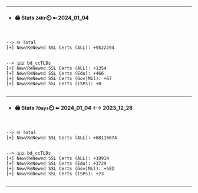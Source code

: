 

---
- #### 🖨️ **Stats** `24Hr`⏲️ ➼ 2024_01_04
```console


--> 🌐 Total
[+] New/ReNewed SSL Certs (ALL): +9522294


--> 🇧🇩 bd_ccTLDs
[+] New/ReNewed SSL Certs (ALL): +1354
[+] New/ReNewed SSL Certs (Edu): +466
[+] New/ReNewed SSL Certs (Gov|Mil): +67
[+] New/ReNewed SSL Certs (ISPs): +0


```

---
- #### 🖨️ **Stats** `7Days`⏲️ ➼ 2024_01_04 <--> 2023_12_28
```console


--> 🌐 Total
[+] New/ReNewed SSL Certs (ALL): +68116674


--> 🇧🇩 bd_ccTLDs
[+] New/ReNewed SSL Certs (ALL): +10914
[+] New/ReNewed SSL Certs (Edu): +3729
[+] New/ReNewed SSL Certs (Gov|Mil): +582
[+] New/ReNewed SSL Certs (ISPs): +23


```

---


